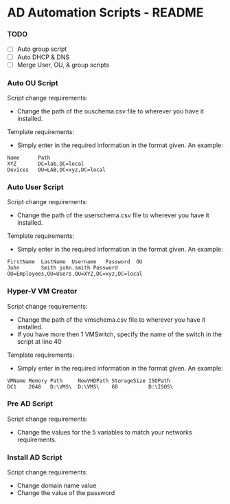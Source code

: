 # AD Automation Scripts - README

### TODO

- [ ] Auto group script
- [ ] Auto DHCP & DNS
- [ ] Merge User, OU, & group scripts 

### Auto OU Script

Script change requirements:
* Change the path of the ouschema.csv file to wherever you have it installed.

Template requirements:
* Simply enter in the required information in the format given. An example:
```csv
Name      Path
XYZ       DC=lab,DC=local
Devices   OU=LAB,DC=xyz,DC=local
```

### Auto User Script
Script change requirements:
* Change the path of the userschema.csv file to wherever you have it installed.

Template requirements:
* Simply enter in the required information in the format given. An example:
```csv
FirstName  LastName  Username   Password  OU 
John       Smith john.smith	Password  OU=Employees,OU=Users,OU=XYZ,DC=xyz,DC=local
```

### Hyper-V VM Creator

Script change requirements:
* Change the path of the vmschema.csv file to wherever you have it installed.
* If you have more then 1 VMSwitch, specify the name of the switch in the script at line 40

Template requirements:
* Simply enter in the required information in the format given. An example:
```csv
VMName Memory Path     NewVHDPath StorageSize ISOPath
DC1    2048   D:\VMS\  D:\VMS\    60          D:\ISOS\
```

### Pre AD Script
Script change requirements:
* Change the values for the 5 variables to match your networks requirements.

### Install AD Script
Script change requirements:
* Change domain name value
* Change the value of the password

